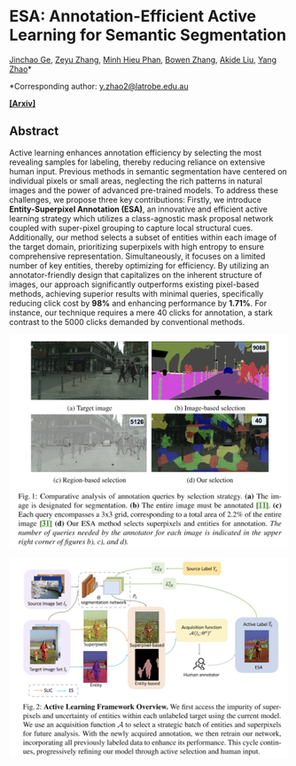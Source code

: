 # ESA: Annotation-Efficient Active Learning for Semantic Segmentation

[Jinchao Ge](https://github.com/jinchaogjc), [Zeyu Zhang](https://steve-zeyu-zhang.github.io/), [Minh Hieu Phan](https://scholar.google.com/citations?user=gSEw8EsAAAAJ&hl=en), [Bowen Zhang](https://www.linkedin.com/in/bowen-zhang-a7403095/), [Akide Liu](https://www.linkedin.com/in/akideliu/), [Yang Zhao](https://yangyangkiki.github.io/)*

*Corresponding author: y.zhao2@latrobe.edu.au 

[**[Arxiv]**]()

## Abstract
Active learning enhances annotation efficiency by selecting the most revealing samples for labeling, thereby reducing reliance on extensive human input. Previous methods in semantic segmentation have centered on individual pixels or small areas, neglecting the rich patterns in natural images and the power of advanced pre-trained models. To address these challenges, we propose three key contributions: Firstly, we introduce **Entity-Superpixel Annotation (ESA)**, an innovative and efficient active learning strategy which utilizes a class-agnostic mask proposal network coupled with super-pixel grouping to capture local structural cues. Additionally, our method selects a subset of entities within each image of the target domain, prioritizing superpixels with high entropy to ensure comprehensive representation. Simultaneously, it focuses on a limited number of key entities, thereby optimizing for efficiency. By utilizing an annotator-friendly design that capitalizes on the inherent structure of images, our approach significantly outperforms existing pixel-based methods, achieving superior results with minimal queries, specifically reducing click cost by **98%** and enhancing performance by **1.71%**. For instance, our technique requires a mere 40 clicks for annotation, a stark contrast to the 5000 clicks demanded by conventional methods.


![annoataion cost compare with difference methods](pic/compare.jpg)

![framework](pic/frameworks.jpg)
